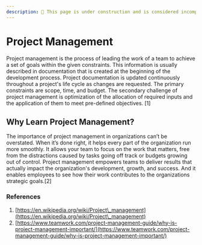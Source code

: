 ```yaml
---
description: 🚧 This page is under construction and is considered incomplete. 🚧
---
```


# Project Management

Project management is the process of leading the work of a team to achieve a set of goals within the given constraints. This information is usually described in documentation that is created at the beginning of the development process. Project documentation is updated continuously throughout a project's life cycle as changes are requested. The primary constraints are scope, time, and budget. The secondary challenge of project management is optimization of the allocation of required inputs and the application of them to meet pre-defined objectives. \[1]

## Why Learn Project Management?

The importance of project management in organizations can’t be overstated. When it’s done right, it helps every part of the organization run more smoothly. It allows your team to focus on the work that matters, free from the distractions caused by tasks going off track or budgets growing out of control. Project management empowers teams to deliver results that actually impact the organization's development, growth, and success. And it enables employees to see how their work contributes to the organizations strategic goals.\[2]

### References

1. [https://en.wikipedia.org/wiki/Project\_management](https://en.wikipedia.org/wiki/Project\_management)
2. [https://www.teamwork.com/project-management-guide/why-is-project-management-important/](https://www.teamwork.com/project-management-guide/why-is-project-management-important/)
